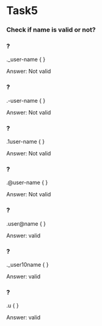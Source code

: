 # Task5

### Check if name is valid or not?

### ?
._user-name {
}

Answer:
Not valid

### ?
.-user-name {
}

Answer:
Not valid

### ?
.1user-name {
}

Answer:
Not valid

### ?
.@user-name {
}

Answer:
Not valid

### ?
.user@name {
}

Answer:
valid

### ?
._user10name {
}

Answer:
valid

### ?
.u {
}

Answer:
valid